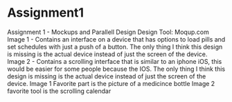 # Assignment1
Assignment 1 - Mockups and Parallell Design
Design Tool: Moqup.com
Image 1 - Contains an interface on a device that has options to load pills and set schedules with just a push of a button. The only thing I think this design is missing is the actual device instead of just the screen of the device.
Image 2 - Contains a scrolling interface that is similar to an iphone iOS, this would be easier for some people because the IOS. The only thing I think this design is missing is the actual device instead of just the screen of the device.
Image 1 Favorite part is the picture of a medicince bottle
Image 2 favorite tool is the scrolling calendar
